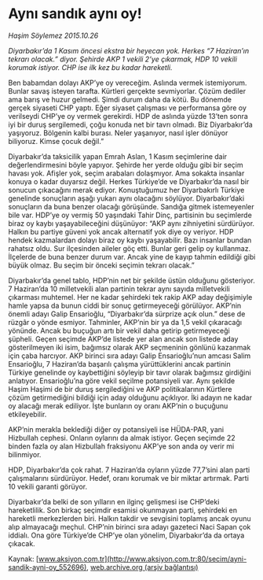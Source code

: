# Aynı sandık aynı oy!

*Haşim Söylemez 2015.10.26*

<div class="pNewsDetailMainContent ctx_content" itemprop="articleBody">
 <p>
  <em>
   Diyarbakır’da 1 Kasım öncesi ekstra bir heyecan yok. Herkes “7 Haziran’ın tekrarı olacak.” diyor. Şehirde AKP 1 vekili 2’ye çıkarmak, HDP 10 vekili korumak istiyor. CHP ise ilk kez bu kadar hareketli.
  </em>
 </p>
 <p>
  Ben babamdan dolayı AKP’ye oy vereceğim. Aslında vermek istemiyorum. Bunlar savaş isteyen tarafta. Kürtleri gerçekte sevmiyorlar. Çözüm dediler ama barış ve huzur gelmedi. Şimdi durum daha da kötü. Bu dönemde gerçek siyaseti CHP yaptı. Eğer siyaset çalışması ve performansa göre oy verilseydi CHP’ye oy vermek gerekirdi. HDP de aslında yüzde 13’ten sonra iyi bir duruş sergilemedi, çoğu konuda net bir tavrı olmadı. Biz Diyarbakır’da yaşıyoruz. Bölgenin kalbi burası. Neler yaşanıyor, nasıl işler dönüyor biliyoruz. Kimse çocuk değil.”
 </p>
 <p>
  Diyarbakır’da taksicilik yapan Emrah Aslan, 1 Kasım seçimlerine dair değerlendirmesini böyle yapıyor. Şehirde her yerde olduğu gibi bir seçim havası yok. Afişler yok, seçim arabaları dolaşmıyor. Ama sokakta insanlar konuya o kadar duyarsız değil. Herkes Türkiye’de ve Diyarbakır’da nasıl bir sonucun çıkacağını merak ediyor. Konuştuğumuz her Diyarbakırlı Türkiye genelinde sonuçların aşağı yukarı aynı olacağını söylüyor. Diyarbakır’daki sonuçların da buna benzer olacağı görüşünde. Sandığa gitmek istemeyenler bile var. HDP’ye oy vermiş 50 yaşındaki Tahir Dinç, partisinin bu seçimlerde biraz oy kaybı yaşayabileceğini düşünüyor: “AKP aynı zihniyetini sürdürüyor. Halkın bu partiye güveni yok ancak alternatif yok diye oy veriyor. HDP hendek kazmalardan dolayı biraz oy kaybı yaşayabilir. Bazı insanlar bundan rahatsız oldu. Sur ilçesinden aileler göç etti. Bunlar geri gelip oy kullanmaz. İlçelerde de buna benzer durum var. Ancak yine de kayıp tahmin edildiği gibi büyük olmaz. Bu seçim bir önceki seçimin tekrarı olacak.”
 </p>
 <p>
  Diyarbakır’da genel tablo, HDP’nin net bir şekilde üstün olduğunu gösteriyor. 7 Haziran’da 10 milletvekili alan partinin tekrar aynı sayıda milletvekili çıkarması muhtemel. Her ne kadar şehirdeki tek rakip AKP aday değişimiyle hamle yapsa da bunun ciddi bir sonuç getirmeyeceği görülüyor. AKP’nin önemli adayı Galip Ensarioğlu, “Diyarbakır’da sürprize açık olun.” dese de rüzgâr o yönde esmiyor. Tahminler, AKP’nin bir ya da 1,5 vekil çıkaracağı yönünde. Ancak bu buçuğun artı bir vekil daha getirip getirmeyeceği şüpheli. Geçen seçimde AKP’de listede yer alan ancak son listede aday gösterilmeyen iki isim, bağımsız olarak AKP seçmeninin gönlünü kazanmak için çaba harcıyor. AKP birinci sıra adayı Galip Ensarioğlu’nun amcası Salim Ensarioğlu, 7 Haziran’da başarılı çalışma yürüttüklerini ancak partinin Türkiye genelinde oy kaybettiğini söyleyip bir tavır olarak bağımsız girdiğini anlatıyor. Ensarioğlu’na göre vekil seçilme potansiyeli var. Aynı şekilde Haşim Haşimi de bir duruş sergilediğini ve AKP politikalarının Kürtlere çözüm getirmediğini bildiği için aday olduğunu açıklıyor. İki adayın ne kadar oy alacağı merak ediliyor. İşte bunların oy oranı AKP’nin o buçuğunu etkileyebilir.
 </p>
 <p>
  AKP’nin merakla beklediği diğer oy potansiyeli ise HÜDA-PAR, yani Hizbullah cephesi. Onların oylarını da almak istiyor. Geçen seçimde 22 binden fazla oy alan Hizbullah fraksiyonu AKP’ye son anda oy verir mi bilinmiyor.
 </p>
 <p>
  HDP, Diyarbakır’da çok rahat. 7 Haziran’da oyların yüzde 77,7’sini alan parti çalışmalarını sürdürüyor. Hedef, oranı korumak ve bir miktar artırmak. Parti 10 vekili garanti görüyor.
 </p>
 <p>
  Diyarbakır’da belki de son yılların en ilginç gelişmesi ise CHP’deki hareketlilik. Son birkaç seçimdir esamisi okunmayan parti, şehirdeki en hareketli merkezlerden biri. Halkın takdir ve sevgisini toplamış ancak oyunu alıp almayacağı meçhul. CHP’nin birinci sıra adayı gazeteci Naci Sapan çok iddialı. Ona göre Türkiye’de CHP’ye olan yönelim, Diyarbakır’da da ortaya çıkacak.
 </p>
</div>


Kaynak: [www.aksiyon.com.tr](http://www.aksiyon.com.tr:80/secim/ayni-sandik-ayni-oy_552696), [web.archive.org (arşiv bağlantısı)](http://web.archive.org/web/20151031071829/http://www.aksiyon.com.tr:80/secim/ayni-sandik-ayni-oy_552696)
